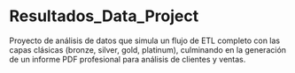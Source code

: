 # Resultados_Data_Project
Proyecto de análisis de datos que simula un flujo de ETL completo con las capas clásicas (bronze, silver, gold, platinum), culminando en la generación de un informe PDF profesional para análisis de clientes y ventas.
